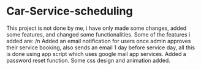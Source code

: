 # Car-Service-scheduling

This project is not done by me, i have only made some changes, added some features, and changed some functionalities.
Some of the features i added are: /n
Added an email notification for users once admin approves their service booking, also sends an email 1 day before service day, all this is done using app script which uses google mail app services.
Added a password reset function.
Some css  design and animation added.
